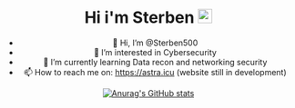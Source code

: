 <div align=center>
<h1>Hi i'm Sterben <img src="https://media.giphy.com/media/hvRJCLFzcasrR4ia7z/giphy.gif" width="25px"> </h1>



- 👋 Hi, I’m @Sterben500
- 👀 I’m interested in Cybersecurity
- 🌱 I’m currently learning Data recon and networking security
- 📫 How to reach me on: https://astra.icu (website still in development)

[![Anurag's GitHub stats](https://github-readme-stats.vercel.app/api?sterben500=anuraghazra)](https://github.com/anuraghazra/github-readme-stats)
